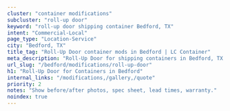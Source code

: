 ```yaml
---
cluster: "container modifications"
subcluster: "roll-up door"
keyword: "roll-up door shipping container Bedford, TX"
intent: "Commercial-Local"
page_type: "Location-Service"
city: "Bedford, TX"
title_tag: "Roll-Up Door container mods in Bedford | LC Container"
meta_description: "Roll-Up Door for shipping containers in Bedford, TX. Local fabrication & pro install. LC Container — Since 2003. Get a quote."
url_slug: "/bedford/modifications/roll-up-door"
h1: "Roll-Up Door for Containers in Bedford"
internal_links: "/modifications,/gallery,/quote"
priority: 2
notes: "Show before/after photos, spec sheet, lead times, warranty."
noindex: true
---
```


<!-- TODO: Add unique city/inventory copy, images, and internal links here. -->
